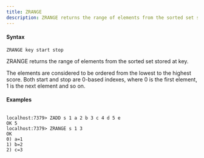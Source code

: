 ```yaml
---
title: ZRANGE
description: ZRANGE returns the range of elements from the sorted set stored at key.
---
```


<!-- This file is automatically generated. Any modifications made directly to this file
  may be overwritten. For more details on how this file is generated and how to use
  the related commands, refer to the documentation available in the `internal/cmd/cmd_*.go` files.
-->

#### Syntax

```
ZRANGE key start stop
```


ZRANGE returns the range of elements from the sorted set stored at key.

The elements are considered to be ordered from the lowest to the highest score. Both start and
stop are 0-based indexes, where 0 is the first element, 1 is the next element and so on.

#### Examples

```

localhost:7379> ZADD s 1 a 2 b 3 c 4 d 5 e
OK 5
localhost:7379> ZRANGE s 1 3
OK
0) a=1
1) b=2
2) c=3

```
